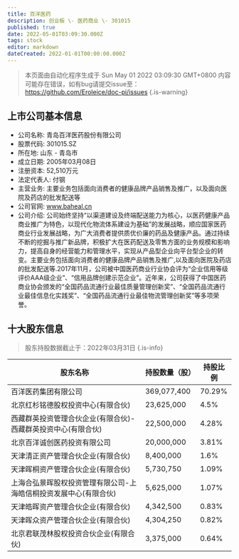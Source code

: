 ```yaml
---
title: 百洋医药
description: 创业板 \- 医药商业 \- 301015
published: true
date: 2022-05-01T03:09:30.000Z
tags: stock
editor: markdown
dateCreated: 2022-01-01T00:00:00.000Z
---
```


> 本页面由自动化程序生成于 Sun May 01 2022 03:09:30 GMT+0800
> 内容可能存在错误，如有bug请提交issue至：https://github.com/Eroleice/doc-pi/issues
{.is-warning}

## 上市公司基本信息
- 公司名称: 青岛百洋医药股份有限公司
- 股票代码: 301015.SZ
- 所在地: 山东 - 青岛市
- 成立日期: 2005年03月08日
- 注册资本: 52,510万元
- 法定代表人: 付钢
- 主营业务: 主要业务包括面向消费者的健康品牌产品销售及推广，以及面向医院及药店的批发配送等
- 公司官网: www.baheal.cn
- 公司介绍: 公司始终坚持“以渠道建设及终端配送能力为核心，以医药健康产品商业推广为特色，以现代化物流体系建设为基础”的发展战略，顺应国家医药商业行业发展战略，为广大消费者提供质优价廉的药品及健康产品。通过持续不断的挖掘与推广新品牌，积极扩大在医药配送及零售方面的业务规模和影响力，提高自身的经营能力和管理水平，实现从产品型企业向平台型企业的转变。主要业务包括面向消费者的健康品牌产品销售及推广,以及面向医院及药店的批发配送等.2017年11月，公司被中国医药商业行业协会评为“企业信用等级评价AAA级企业”、“信用品牌创建示范企业”。近年来，公司获得了中国医药商业协会颁发的“全国药品流通行业最佳质量管理创新奖”、“全国药品流通行业最佳信息化实践奖”、“全国药品流通行业最佳物流管理创新奖”等多项荣誉。


## 十大股东信息
> 股东持股数据截止于：2022年03月31日
{.is-info}

| 股东名称 | 持股数量（股） | 持股比例 |
| --- | --- | --- |
| 百洋医药集团有限公司 | 369,077,400 | 70.29% |
| 北京红杉铭德股权投资中心(有限合伙) | 23,625,000 | 4.5% |
| 西藏群英投资管理合伙企业(有限合伙)-西藏群英投资中心(有限合伙) | 22,500,000 | 4.28% |
| 北京百洋诚创医药投资有限公司 | 20,000,000 | 3.81% |
| 天津清正资产管理合伙企业(有限合伙) | 8,400,000 | 1.6% |
| 天津晖桐资产管理合伙企业(有限合伙) | 5,730,750 | 1.09% |
| 上海合弘景晖股权投资管理有限公司-上海皓信桐投资发展中心(有限合伙) | 5,625,000 | 1.07% |
| 天津皓晖资产管理合伙企业(有限合伙) | 4,342,500 | 0.83% |
| 天津晖众资产管理合伙企业(有限合伙) | 4,304,250 | 0.82% |
| 北京君联茂林股权投资合伙企业(有限合伙) | 3,375,000 | 0.64% |




